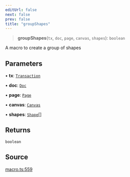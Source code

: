 ```yaml
---
editUrl: false
next: false
prev: false
title: "groupShapes"
---
```


> **groupShapes**(`tx`, `doc`, `page`, `canvas`, `shapes`): `boolean`

A macro to create a group of shapes

## Parameters

• **tx**: [`Transaction`](/api-core/classes/transaction/)

• **doc**: [`Doc`](/api-core/classes/doc/)

• **page**: [`Page`](/api-core/classes/page/)

• **canvas**: [`Canvas`](/api-core/classes/canvas/)

• **shapes**: [`Shape`](/api-core/classes/shape/)[]

## Returns

`boolean`

## Source

[macro.ts:559](https://github.com/dgmjs/dgmjs/blob/main/packages/core/src/macro.ts#L559)
